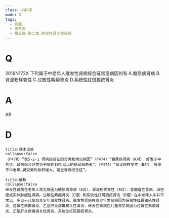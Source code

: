 ```yaml
---
class: 内科学
mode: X
tags:
  - 真题
  - 医考帮
  - 第五篇-第二章-原发性肾小球疾病
---
```


# Q
2016N172X 下列属于中老年人继发性肾病综合征常见病因的有
A.糖尿病肾病
B.肾淀粉样变性
C.过敏性紫癜肾炎
D.系统性红斑狼疮肾炎

# A
AB
# D
```ad-note
title:课本出处
collapse:false
（P470）“表5-2-1 肾病综合征的分类和常见病因”（P474）“糖尿病肾病（A对） 好发于中老年，肾病综合征常见于病程10年以上的糖尿病患者”。（P474）“肾淀粉样变性（B对） 好发于中老年…肾受累时体积增大，常呈肾病综合征”。
```

```ad-summary
title:解析
collapse:false
继发性肾病在老年人常见病因为糖尿病肾病（A对）、肾淀粉样变性（B对）、骨髓瘤性肾病、淋巴瘤或实体肿瘤性肾病。过敏性紫癜肾炎（C错）和系统性红斑狼疮肾炎（D错）在中老年人中并不常见，多见于儿童及青少年继发性肾病。继发性肾病在青少年常见病因为系统性红斑狼疮性肾炎、过敏性紫癜肾炎、乙型肝炎病毒相关性肾炎。继发性肾病在儿童常见病因为过敏性紫癜肾炎、乙型肝炎病毒相关性肾炎、系统性红斑狼疮肾炎。
```

